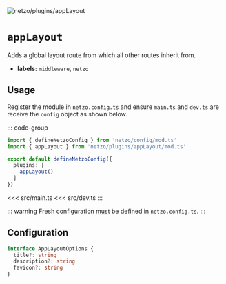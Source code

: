 <img src="https://raw.githubusercontent.com/netzo/netzo/main/assets/plugins/appLayout.svg" alt="netzo/plugins/appLayout" class="mb-5 w-75px">

# `appLayout`

Adds a global layout route from which all other routes inherit from.

- **labels:** `middleware`, `netzo`

## Usage

Register the module in `netzo.config.ts` and ensure `main.ts` and `dev.ts` are receive the `config` object as shown below.

::: code-group
```ts [netzo.config.ts]
import { defineNetzoConfig } from 'netzo/config/mod.ts'
import { appLayout } from 'netzo/plugins/appLayout/mod.ts'

export default defineNetzoConfig({
  plugins: [
    appLayout()
  ]
})
```
<<< src/main.ts
<<< src/dev.ts
:::

::: warning Fresh configuration [must](https://fresh.deno.dev/docs/concepts/ahead-of-time-builds#migrating-existing-projects-with-plugins) be defined in `netzo.config.ts`.
:::

## Configuration

```ts
interface AppLayoutOptions {
  title?: string
  description?: string
  favicon?: string
}
```
